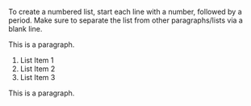 To create a numbered list, start each line with a number, followed by a period. Make sure to separate the list from other paragraphs/lists via a blank line.
<!--break-->This is a paragraph.

1. List Item 1
2. List Item 2
3. List Item 3

This is a paragraph.
